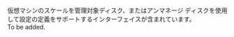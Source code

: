 <Namespace Name="Microsoft.Azure.Management.Compute.Fluent.VirtualMachineScaleSet.DefinitionManagedOrUnmanaged">
  <Docs>
    <summary>仮想マシンのスケールを管理対象ディスク、またはアンマネージ ディスクを使用して設定の定義をサポートするインターフェイスが含まれています。</summary> 
    <remarks>To be added.</remarks>
  </Docs>
</Namespace>
